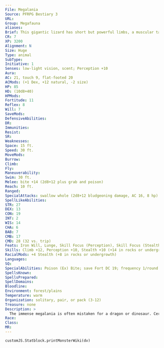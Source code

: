 ```yaml
---
File: Megalania
Source: PFRPG Bestiary 3
URL: 
Group: Megafauna
aliases: 
Brief: This gigantic lizard has short but powerful limbs, a muscular tail, and a spiny crest that runs the length of its body.
CR: 7
XP: 3200
Alignment: N
Size: Huge
Type: animal
SubType: 
Initiative: 1
Senses: low-light vision, scent; Perception +10
Aura: 
AC: 21, touch 9, flat-footed 20
ACMods: (+1 Dex, +12 natural, -2 size)
HP: 85
HD: (10d8+40)
HPMods: 
Fortitude: 11
Reflex: 8
Will: 7
SaveMods: 
DefensiveAbilities: 
DR: 
Immunities: 
Resist: 
SR: 
Weaknesses: 
Space: 15 ft.
Speed: 30 ft.
MoveMods: 
Burrow: 
Climb: 
Fly: 
Maneuverability: 
Swim: 30 ft.
Melee: bite +14 (2d8+12 plus grab and poison)
Reach: 10 ft.
Ranged: 
SpecialAttacks: swallow whole (2d8+12 bludgeoning damage, AC 16, 8 hp)
SpellLikeAbilities: 
STR: 27
DEX: 13
CON: 19
INT: 2
WIS: 14
CHA: 6
BAB: 7
CMB: 17
CMD: 28 (32 vs. trip)
Feats: Iron Will, Lunge, Skill Focus (Perception), Skill Focus (Stealth), Weapon Focus (bite)
Skills: Climb +12, Perception +10, Stealth +10 (+14 in rocks or undergrowth), Swim +16
RacialMods: +4 Stealth (+8 in rocks or undergrowth)
Languages: 
SQ: 
SpecialAbilities: Poison (Ex) Bite; save Fort DC 19; frequency 1/round for 6 rounds; effect 1d4 Dex damage; cure 2 consecutive saves.
SpellsKnown: 
SpellsPrepared: 
SpellDomains: 
Bloodline: 
Environment: forest/plains
Temperature: warm
Organization: solitary, pair, or pack (3-12)
Treasure: none
Description: >
  The immense megalania is often mistaken for a dragon or dinosaur. Certainly the lizard's aggressive attitude and deep, rumbling roars only encourage such misidentifications. Large enough to catch and eat rhinos and elephants, a megalania prefers hunting much smaller prey that it can gulp down in one greedy swallow. Humanoids are among its favorite meals.  A megalania is 20 feet long and weighs 2,000 pounds.  Megalania Companions  Starting Statistics: Size Medium; Speed 30 ft.; AC +1 natural armor; Attack bite (1d6 plus grab); Ability Scores Str 13, Dex 17, Con 12, Int 2, Wis 12, Cha 6; Special Qualities low-light vision, scent.  7th-Level Advancement: Size Large; AC +1 natural armor; Attack bite (1d8 plus grab and poison); Ability Scores Str +4, Dex -2, Con +4.
Race: 
Class: 
MR: 
---
```

```dataviewjs
customJS.Statblock.printMonsterWiki(dv)
```

